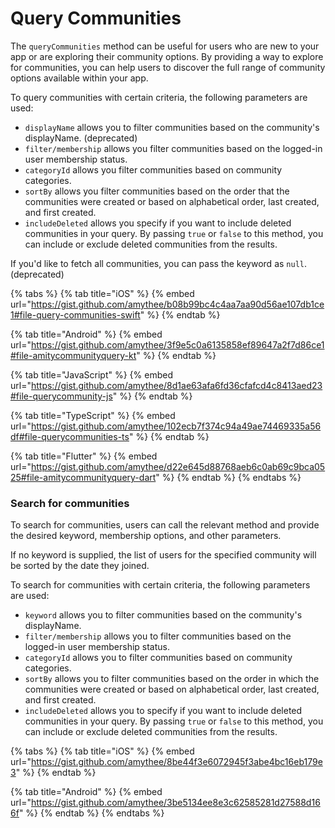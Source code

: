 # Query Communities

The `queryCommunities` method can be useful for users who are new to your app or are exploring their community options. By providing a way to explore for communities, you can help users to discover the full range of community options available within your app.

To query communities with certain criteria, the following parameters are used:

* `displayName` allows you to filter communities based on the community's displayName. (deprecated)
* `filter/membership` allows you filter communities based on the logged-in user membership status.
* `categoryId` allows you filter communities based on community categories.
* `sortBy` allows you filter communities based on the order that the communities were created or based on alphabetical order, last created, and first created.
* `includeDeleted` allows you specify if you want to include deleted communities in your query. By passing `true` or `false` to this method, you can include or exclude deleted communities from the results.

If you'd like to fetch all communities, you can pass the keyword as `null`. (deprecated)

{% tabs %}
{% tab title="iOS" %}
{% embed url="https://gist.github.com/amythee/b08b99bc4c4aa7aa90d56ae107db1ce1#file-query-communities-swift" %}
{% endtab %}

{% tab title="Android" %}
{% embed url="https://gist.github.com/amythee/3f9e5c0a6135858ef89647a2f7d86ce1#file-amitycommunityquery-kt" %}
{% endtab %}

{% tab title="JavaScript" %}
{% embed url="https://gist.github.com/amythee/8d1ae63afa6fd36cfafcd4c8413aed23#file-querycommunity-js" %}
{% endtab %}

{% tab title="TypeScript" %}
{% embed url="https://gist.github.com/amythee/102ecb7f374c94a49ae74469335a56df#file-querycommunities-ts" %}
{% endtab %}

{% tab title="Flutter" %}
{% embed url="https://gist.github.com/amythee/d22e645d88768aeb6c0ab69c9bca0525#file-amitycommunityquery-dart" %}
{% endtab %}
{% endtabs %}

### Search for communities

To search for communities, users can call the relevant method and provide the desired keyword,  membership options, and other parameters.&#x20;

If no keyword is supplied, the list of users for the specified community will be sorted by the date they joined.&#x20;

To search for communities with certain criteria, the following parameters are used:

* `keyword` allows you to filter communities based on the community's displayName.
* `filter/membership` allows you to filter communities based on the logged-in user membership status.
* `categoryId` allows you to filter communities based on community categories.
* `sortBy` allows you to filter communities based on the order in which the communities were created or based on alphabetical order, last created, and first created.
* `includeDeleted` allows you to specify if you want to include deleted communities in your query. By passing `true` or `false` to this method, you can include or exclude deleted communities from the results.

{% tabs %}
{% tab title="iOS" %}
{% embed url="https://gist.github.com/amythee/8be44f3e6072945f3abe4bc16eb179e3" %}
{% endtab %}

{% tab title="Android" %}
{% embed url="https://gist.github.com/amythee/3be5134ee8e3c62585281d27588d166f" %}
{% endtab %}
{% endtabs %}
